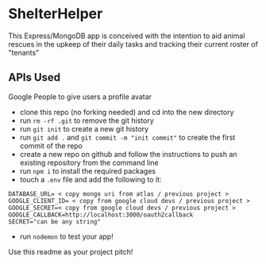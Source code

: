 # ShelterHelper

This Express/MongoDB app is conceived with the intention to aid animal rescues in the upkeep of their daily tasks and tracking their current roster of "tenants"



## APIs Used

Google People to give users a profile avatar

* clone this repo (no forking needed) and cd into the new directory
* run `rm -rf .git` to remove the git history
* run `git init` to create a new git history
* run `git add .` and `git commit -m "init commit"` to create the first commit of the repo 
* create a new repo on github and follow the instructions to push an existing repository from the command line
* run `npm i` to install the required packages
* touch a `.env` file and add the following to it:

```shell
DATABASE_URL= < copy mongo uri from atlas / previous project >
GOOGLE_CLIENT_ID= < copy from google cloud devs / previous project >
GOOGLE_SECRET=< copy from google cloud devs / previous project >
GOOGLE_CALLBACK=http://localhost:3000/oauth2callback
SECRET="can be any string"
```
* run `nodemon` to test your app!

Use this readme as your project pitch! 
